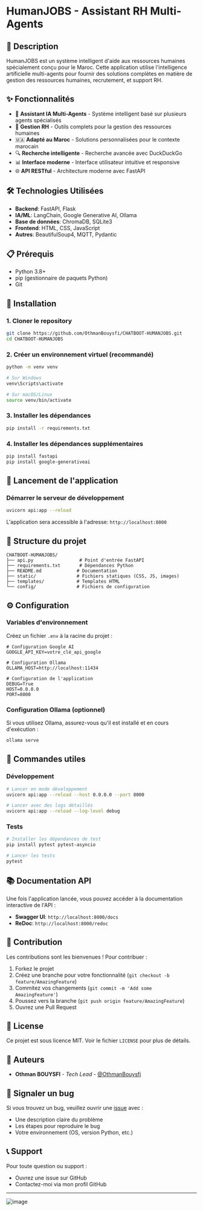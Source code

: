 # HumanJOBS - Assistant RH Multi-Agents

## 🚀 Description

HumanJOBS est un système intelligent d'aide aux ressources humaines spécialement conçu pour le Maroc. Cette application utilise l'intelligence artificielle multi-agents pour fournir des solutions complètes en matière de gestion des ressources humaines, recrutement, et support RH.

## ✨ Fonctionnalités

- 🤖 **Assistant IA Multi-Agents** - Système intelligent basé sur plusieurs agents spécialisés
- 💼 **Gestion RH** - Outils complets pour la gestion des ressources humaines
- 🇲🇦 **Adapté au Maroc** - Solutions personnalisées pour le contexte marocain
- 🔍 **Recherche intelligente** - Recherche avancée avec DuckDuckGo
- 📊 **Interface moderne** - Interface utilisateur intuitive et responsive
- 🌐 **API RESTful** - Architecture moderne avec FastAPI

## 🛠️ Technologies Utilisées

- **Backend**: FastAPI, Flask
- **IA/ML**: LangChain, Google Generative AI, Ollama
- **Base de données**: ChromaDB, SQLite3
- **Frontend**: HTML, CSS, JavaScript
- **Autres**: BeautifulSoup4, MQTT, Pydantic

## 📋 Prérequis

- Python 3.8+
- pip (gestionnaire de paquets Python)
- Git

## 🔧 Installation

### 1. Cloner le repository
```bash
git clone https://github.com/OthmanBouysfi/CHATBOOT-HUMANJOBS.git
cd CHATBOOT-HUMANJOBS
```

### 2. Créer un environnement virtuel (recommandé)
```bash
python -m venv venv

# Sur Windows
venv\Scripts\activate

# Sur macOS/Linux
source venv/bin/activate
```

### 3. Installer les dépendances
```bash
pip install -r requirements.txt
```

### 4. Installer les dépendances supplémentaires
```bash
pip install fastapi
pip install google-generativeai
```

## 🚀 Lancement de l'application

### Démarrer le serveur de développement
```bash
uvicorn api:app --reload
```

L'application sera accessible à l'adresse: `http://localhost:8000`

## 📁 Structure du projet

```
CHATBOOT-HUMANJOBS/
├── api.py                 # Point d'entrée FastAPI
├── requirements.txt       # Dépendances Python
├── README.md             # Documentation
├── static/               # Fichiers statiques (CSS, JS, images)
├── templates/            # Templates HTML
└── config/               # Fichiers de configuration
```

## ⚙️ Configuration

### Variables d'environnement
Créez un fichier `.env` à la racine du projet :

```env
# Configuration Google AI
GOOGLE_API_KEY=votre_clé_api_google

# Configuration Ollama
OLLAMA_HOST=http://localhost:11434

# Configuration de l'application
DEBUG=True
HOST=0.0.0.0
PORT=8000
```

### Configuration Ollama (optionnel)
Si vous utilisez Ollama, assurez-vous qu'il est installé et en cours d'exécution :
```bash
ollama serve
```

## 🔧 Commandes utiles

### Développement
```bash
# Lancer en mode développement
uvicorn api:app --reload --host 0.0.0.0 --port 8000

# Lancer avec des logs détaillés
uvicorn api:app --reload --log-level debug
```

### Tests
```bash
# Installer les dépendances de test
pip install pytest pytest-asyncio

# Lancer les tests
pytest
```

## 📚 Documentation API

Une fois l'application lancée, vous pouvez accéder à la documentation interactive de l'API :

- **Swagger UI**: `http://localhost:8000/docs`
- **ReDoc**: `http://localhost:8000/redoc`

## 🤝 Contribution

Les contributions sont les bienvenues ! Pour contribuer :

1. Forkez le projet
2. Créez une branche pour votre fonctionnalité (`git checkout -b feature/AmazingFeature`)
3. Commitez vos changements (`git commit -m 'Add some AmazingFeature'`)
4. Poussez vers la branche (`git push origin feature/AmazingFeature`)
5. Ouvrez une Pull Request

## 📝 License

Ce projet est sous licence MIT. Voir le fichier `LICENSE` pour plus de détails.

## 👥 Auteurs

- **Othman BOUYSFI** - *Tech Lead* - [@OthmanBouysfi](https://github.com/OthmanBouysfi)

## 🐛 Signaler un bug

Si vous trouvez un bug, veuillez ouvrir une [issue](https://github.com/OthmanBouysfi/CHATBOOT-HUMANJOBS/issues) avec :
- Une description claire du problème
- Les étapes pour reproduire le bug
- Votre environnement (OS, version Python, etc.)

## 📞 Support

Pour toute question ou support :
- Ouvrez une issue sur GitHub
- Contactez-moi via mon profil GitHub

---

![image](https://github.com/user-attachments/assets/c556866e-cf63-4bf4-8ec2-77ef7fa11424)
